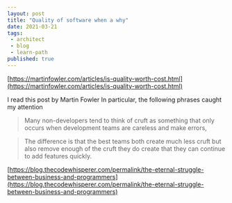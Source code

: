 ```yaml
---
layout: post
title: "Quality of software when a why"
date: 2021-03-21
tags:
 - architect
 - blog
 - learn-path
published: true
---
```


[https://martinfowler.com/articles/is-quality-worth-cost.html](https://martinfowler.com/articles/is-quality-worth-cost.html)

I read this post by Martin Fowler
In particular, the following phrases caught my attention

>Many non-developers tend to think of cruft as something that only occurs when development teams are careless and make errors,

>The difference is that the best teams both create much less cruft but also remove enough of the cruft they do create that they can continue to add features quickly.

[https://blog.thecodewhisperer.com/permalink/the-eternal-struggle-between-business-and-programmers](https://blog.thecodewhisperer.com/permalink/the-eternal-struggle-between-business-and-programmers)

